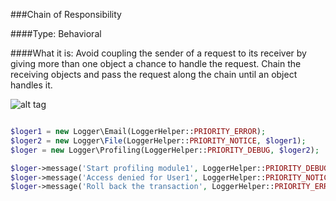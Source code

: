 ###Chain of Responsibility

####Type: Behavioral

####What it is:
Avoid coupling the sender of a request to its receiver by giving more than one object a chance to handle the request. Chain the receiving objects and pass the request along the chain until an object handles it.

![alt tag](https://habrastorage.org/getpro/habr/post_images/ec8/3ef/362/ec83ef3621e0dbe56bed96e3c272e3ff.jpg)

```php

$loger1 = new Logger\Email(LoggerHelper::PRIORITY_ERROR);
$loger2 = new Logger\File(LoggerHelper::PRIORITY_NOTICE, $loger1);
$loger = new Logger\Profiling(LoggerHelper::PRIORITY_DEBUG, $loger2);

$loger->message('Start profiling module1', LoggerHelper::PRIORITY_DEBUG);
$loger->message('Access denied for User1', LoggerHelper::PRIORITY_NOTICE);
$loger->message('Roll back the transaction', LoggerHelper::PRIORITY_ERROR);

```
